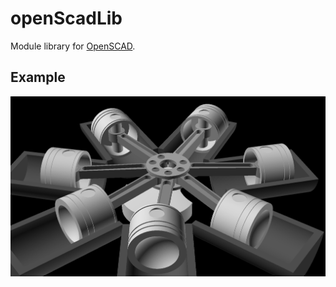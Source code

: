 # openScadLib

Module library for [OpenSCAD](https://www.openscad.org/).

## Example

![Radial Engine](radial-7-hires.png)

